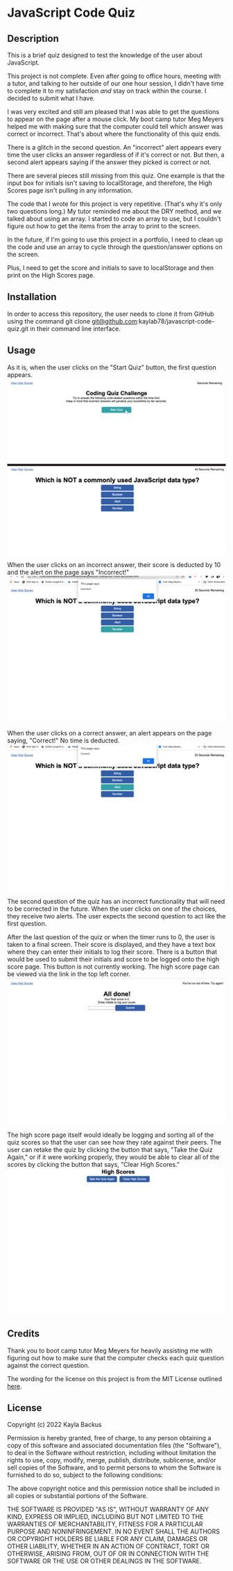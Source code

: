 # JavaScript Code Quiz

## Description
This is a brief quiz designed to test the knowledge of the user about JavaScript.

This project is not complete. Even after going to office hours, meeting with a tutor, and talking to her outside of our one hour session, I didn't have time to complete it to my satisfaction *and* stay on track within the course. I decided to submit what I have.

I was very excited and still am pleased that I was able to get the questions to appear on the page after a mouse click. My boot camp tutor Meg Meyers helped me with making sure that the computer could tell which answer was correct or incorrect. That's about where the functionality of this quiz ends.

There is a glitch in the second question. An "incorrect" alert appears every time the user clicks an answer regardless of if it's correct or not. But then, a second alert appears saying if the answer they picked is correct or not.

There are several pieces still missing from this quiz. One example is that the input box for initials isn't saving to localStorage, and therefore, the High Scores page isn't pulling in any information. 

The code that I wrote for this project is very repetitive. (That's why it's only two questions long.) My tutor reminded me about the DRY method, and we talked about using an array. I started to code an array to use, but I couldn't figure out how to get the items from the array to print to the screen. 

In the future, if I'm going to use this project in a portfolio, I need to clean up the code and use an array to cycle through the question/answer options on the screen. 

Plus, I need to get the score and initials to save to localStorage and then print on the High Scores page.

## Installation
In order to access this repository, the user needs to clone it from GitHub using the command git clone git@github.com:kaylab78/javascript-code-quiz.git in their command line interface.

## Usage
As it is, when the user clicks on the "Start Quiz" button, the first question appears. 
![The first screen shot is of the homepage of the quiz. It's a white background with the cursor on a green start button. The screen says "Coding Quiz Challenge. Try to answer the following code-related questions within the time limit. Keep in mind that incorrect answers will penalize your score/time by ten seconds.](assets/images/screenshot1.png)

When the user clicks on an incorrect answer, their score is deducted by 10 and the alert on the page says "Incorrect!"
![The screenshot shows a quiz question with three options in blue and one option in green below it. There is a dialogue box in the window that says, "Incorrect!" The time remaining shows in the upper right corner.](assets/images/screenshot2.png)

When the user clicks on a correct answer, an alert appears on the page saying, "Correct!" No time is deducted.
![The screenshot shows a quiz question with three options in blue and one option in green below it. There is a dialogue box in the window that says, "Correct!" The time remaining shows in the upper right corner.](assets/images/screenshot2-5.png)

The second question of the quiz has an incorrect functionality that will need to be corrected in the future. When the user clicks on one of the choices, they receive two alerts. The user expects the second question to act like the first question.

After the last question of the quiz or when the timer runs to 0, the user is taken to a final screen. Their score is displayed, and they have a text box where they can enter their initials to log their score. There is a button that would be used to submit their initials and score to be logged onto the high score page. This button is not currently working. The high score page can be viewed via the link in the top left corner. 
![The screenshot shows text that reads, "All done! Your final score is 0. Enter intiials to log your score.](assets/images/screenshot3.png)

The high score page itself would ideally be logging and sorting all of the quiz scores so that the user can see how they rate against their peers. The user can retake the quiz by clicking the button that says, "Take the Quiz Again," or if it were working properly, they would be able to clear all of the scores by clicking the button that says, "Clear High Scores."
![The screenshot says "High Scores." There are two blue buttons that say, "Take the Quiz Again," and "Clear High Scores."](assets/images/screenshot4.png)

## Credits
Thank you to boot camp tutor Meg Meyers for heavily assisting me with figuring out how to make sure that the computer checks each quiz question against the correct question. 

The wording for the license on this project is from the MIT License outlined [here](https://choosealicense.com/licenses/mit/).

## License
Copyright (c) 2022 Kayla Backus

Permission is hereby granted, free of charge, to any person obtaining a copy of this software and associated documentation files (the "Software"), to deal in the Software without restriction, including without limitation the rights to use, copy, modify, merge, publish, distribute, sublicense, and/or sell copies of the Software, and to permit persons to whom the Software is furnished to do so, subject to the following conditions:

The above copyright notice and this permission notice shall be included in all copies or substantial portions of the Software.

THE SOFTWARE IS PROVIDED "AS IS", WITHOUT WARRANTY OF ANY KIND, EXPRESS OR IMPLIED, INCLUDING BUT NOT LIMITED TO THE WARRANTIES OF MERCHANTABILITY, FITNESS FOR A PARTICULAR PURPOSE AND NONINFRINGEMENT. IN NO EVENT SHALL THE AUTHORS OR COPYRIGHT HOLDERS BE LIABLE FOR ANY CLAIM, DAMAGES OR OTHER LIABILITY, WHETHER IN AN ACTION OF CONTRACT, TORT OR OTHERWISE, ARISING FROM, OUT OF OR IN CONNECTION WITH THE SOFTWARE OR THE USE OR OTHER DEALINGS IN THE SOFTWARE.